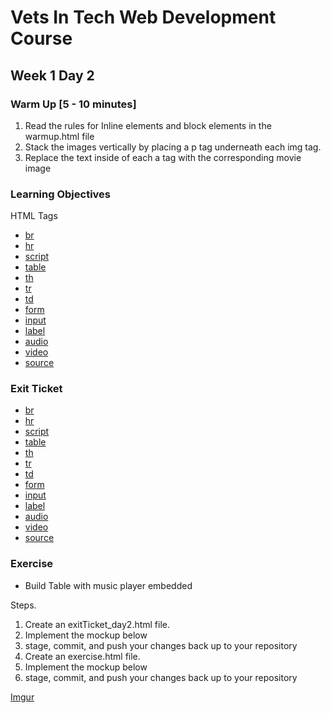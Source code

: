 # Vets In Tech Web Development Course

## Week 1 Day 2

### Warm Up [5 - 10 minutes]

1. Read the rules for Inline elements and block elements in the warmup.html file
2. Stack the images vertically by placing a p tag underneath each img tag. 
3. Replace the text inside of each a tag with the corresponding movie image 

### Learning Objectives

HTML Tags
- [br](https://www.w3schools.com/TAGs/tag_br.asp)
- [hr](https://www.w3schools.com/TAGs/tag_hr.asp)
- [script](https://www.w3schools.com/TAGs/tag_script.asp)
- [table](https://www.w3schools.com/TAGs/tag_table.asp)
- [th](https://www.w3schools.com/TAGs/tag_th.asp)
- [tr](https://www.w3schools.com/TAGs/tag_tr.asp)
- [td](https://www.w3schools.com/TAGs/tag_td.asp)
- [form](https://www.w3schools.com/TAGs/tag_form.asp)
- [input](https://www.w3schools.com/TAGs/tag_input.asp)
- [label](https://www.w3schools.com/TAGs/tag_label.asp)
- [audio](https://www.w3schools.com/TAGs/tag_audio.asp)
- [video](https://www.w3schools.com/TAGs/tag_video.asp)
- [source](https://www.w3schools.com/TAGs/tag_source.asp)


### Exit Ticket
- [br](https://developer.mozilla.org/en-US/docs/Web/HTML/Element/br)
- [hr](https://developer.mozilla.org/en-US/docs/Web/HTML/Element/hr)
- [script](https://developer.mozilla.org/en-US/docs/Web/HTML/Element/script)
- [table](https://developer.mozilla.org/en-US/docs/Web/HTML/Element/table)
- [th](https://developer.mozilla.org/en-US/docs/Web/HTML/Element/th)
- [tr](https://developer.mozilla.org/en-US/docs/Web/HTML/Element/tr)
- [td](https://developer.mozilla.org/en-US/docs/Web/HTML/Element/td)
- [form](https://developer.mozilla.org/en-US/docs/Web/HTML/Element/form)
- [input](https://developer.mozilla.org/en-US/docs/Web/HTML/Element/input)
- [label](https://developer.mozilla.org/en-US/docs/Web/HTML/Element/label)
- [audio](https://developer.mozilla.org/en-US/docs/Web/HTML/Element/audio)
- [video](https://developer.mozilla.org/en-US/docs/Web/HTML/Element/video)
- [source](https://developer.mozilla.org/en-US/docs/Web/HTML/Element/source)


### Exercise
  
- Build Table with music player embedded

Steps.
1. Create an exitTicket_day2.html file.
2. Implement the mockup below
3. stage, commit, and push your changes back up to your repository
1. Create an exercise.html file.
2. Implement the mockup below
3. stage, commit, and push your changes back up to your repository

[Imgur](https://i.imgur.com/6z6Pj5k.png)
